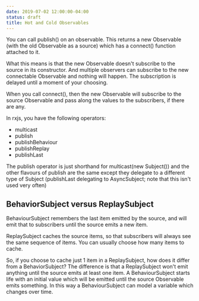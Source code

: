 ```yaml
---
date: 2019-07-02 12:00:00-04:00
status: draft
title: Hot and Cold Observables
---
```


You can call publish() on an observable.  This returns a new Observable
(with the old Observable as a source) which has a connect() function
attached to it.

What this means is that the new Observable doesn't subscribe to the source
in its constructor.  And multiple observers can subscribe to the new
connectable Observable and nothing will happen.  The subscription is delayed
until a moment of your choosing.

When you call connect(), then the new Observable will subscribe to the
source Observable and pass along the values to the subscribers, if there are
any.

In rxjs, you have the following operators:

* multicast
* publish
* publishBehaviour
* publishReplay
* publishLast

The publish operator is just shorthand for multicast(new Subject()) and the
other flavours of publish are the same except they delegate to a different
type of Subject (publishLast delegating to AsyncSubject; note that this
isn't used very often)

## BehaviorSubject versus ReplaySubject

BehaviourSubject remembers the last item emitted by the source, and will
emit that to subscribers until the source emits a new item.

ReplaySubject caches the source items, so that subscribers will always see
the same sequence of items.  You can usually choose how many items to cache.

So, if you choose to cache just 1 item in a ReplaySubject, how does it
differ from a BehaviorSubject?  The difference is that a ReplaySubject won't
emit anything until the source emits at least one item.  A BehaviourSubject
starts life with an initial value which will be emitted until the source
Observable emits something.  In this way a BehaviourSubject can model a
variable which changes over time.
